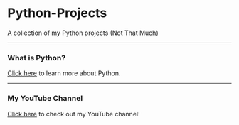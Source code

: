 # Python-Projects

A collection of my Python projects (Not That Much)

---

### What is Python?
[Click here](https://www.python.org/doc/essays/blurb/) to learn more about Python.

---

### My YouTube Channel
[Click here](https://www.youtube.com/@FLARE-x3w/) to check out my YouTube channel!
